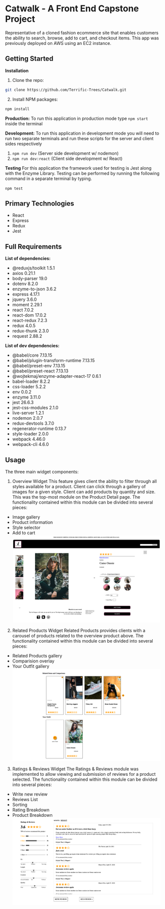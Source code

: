 # Catwalk - A Front End Capstone Project
Representative of a cloned fashion ecommerce site that enables customers the ability to search, browse, add to cart, and checkout items. This app was previously deployed on AWS using an EC2 instance.

## Getting Started
  **Installation**
  1. Clone the repo:
  ```sh
  git clone https://github.com/Terrific-Trees/Catwalk.git
  ```
  2. Install NPM packages:
  ```sh
  npm install
  ```
  **Production:** To run this application in production mode type
  `npm start` inside the terminal <br />

  **Development:** To run this application in development mode you will need
  to run two separate terminals and run these scripts for the server and client sides respectively
  1) `npm run dev` (Server side development w/ nodemon)
  2) `npm run dev:react` (Client side development w/ React)


  **Testing** For this application the framework used for testing is Jest along with the Enzyme Library. Testing can be performed by running the following command in a separate terminal by typing.

  `npm test`  <br />

## Primary Technologies
- React
- Express
- Redux
- Jest

## Full Requirements
**List of dependencies:**
- @reduxjs/toolkit 1.5.1
- axios 0.21.1
- body-parser 19.0
- dotenv 8.2.0
- enzyme-to-json 3.6.2
- express 4.17.1
- jquery 3.6.0
- moment 2.29.1
- react 7.0.2
- react-dom 17.0.2
- react-redux 7.2.3
- redux 4.0.5
- redux-thunk 2.3.0
- request 2.88.2

**List of dev dependencies:**
- @babel/core 7.13.15
- @babel/plugin-transform-runtime 7.13.15
- @babel/preset-env 7.13.15
- @babel/preset-react 7.13.13
- @wojtekmaj/enzyme-adapter-react-17 0.6.1
- babel-loader 8.2.2
- css-loader 5.2.2
- env 0.0.2
- enzyme 3.11.0
- jest 26.6.3
- jest-css-modules 2.1.0
- live-server 1.2.1
- nodemon 2.0.7
- redux-devtools 3.7.0
- regenerator-runtime 0.13.7
- style-loader 2.0.0
- webpack 4.46.0
- webpack-cli 4.6.0

## Usage
The three main widget components: <br />
1. Overview Widget
This feature gives client the ability to filter through all styles available for a product. Client can click through a gallery of images for a given style. Client can add products by quantity and size. This was the top-most module on the Product Detail page. The functionality contained within this module can be divided into several pieces:
- Image gallery
- Product information
- Style selector
- Add to cart <br />
![Alt text](/client/src/Assests/OverviewWidget.png "Overview")

2. Related Products Widget
Related Products provides clients with a carousel of products related to the overview product above. The functionality contained within this module can be divided into several pieces:
- Related Products gallery
- Comparision overlay
- Your Outfit gallery <br />
![Alt text](/client/src/Assests/RelatedProductWidget.png "Related")

3. Ratings & Reviews Widget
The Ratings & Reviews module was implemented to allow viewing and submission of reviews for a product selected. The functionality contained within this module can be divided into several pieces:
- Write new review
- Reviews List
- Sorting
- Rating Breakdown
- Product Breakdown <br />
![Alt text](/client/src/Assests/RatingsReviewsWidget.png "Reviews")